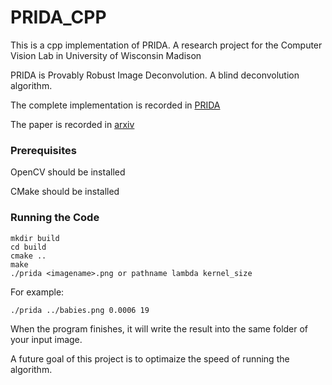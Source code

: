 
# PRIDA_CPP

This is a cpp implementation of PRIDA. A research project for the Computer Vision Lab in University of Wisconsin Madison

PRIDA is Provably Robust Image Deconvolution. A blind deconvolution algorithm. 

The complete implementation is recorded in [PRIDA](https://github.com/sravi-uwmadison/prida)

The paper is recorded in [arxiv](https://arxiv.org/abs/1803.08137)

### Prerequisites

OpenCV should be installed 

CMake should be installed

### Running the Code 
    mkdir build
    cd build 
    cmake ..
    make
    ./prida <imagename>.png or pathname lambda kernel_size
For example:

    ./prida ../babies.png 0.0006 19
    
When the program finishes, it will write the result into the same folder of your input image.  

A future goal of this project is to optimaize the speed of running the algorithm. 
